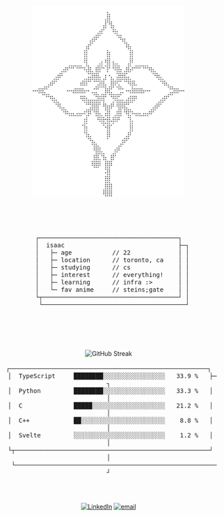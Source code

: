 <div align="center">
  <picture>
    <!-- Dark -->
    <source media="(prefers-color-scheme: dark)"
      srcset="assets/braille-dark.svg">
    <!-- Light -->
    <source media="(prefers-color-scheme: light)"
      srcset="assets/braille-light.svg">
    <img width="350" alt="braille art"
      src="assets/braille-light.svg">
  </picture>
  
<br></br><br></br>
<samp>
┌──────────────────────────────────────┐<br>
&nbsp;&nbsp;│&nbsp;&nbsp;isaac&nbsp;&nbsp;&nbsp;&nbsp;&nbsp;&nbsp;&nbsp;&nbsp;&nbsp;&nbsp;&nbsp;&nbsp;&nbsp;&nbsp;&nbsp;&nbsp;&nbsp;&nbsp;&nbsp;&nbsp;&nbsp;&nbsp;&nbsp;&nbsp;&nbsp;&nbsp;&nbsp;&nbsp;&nbsp;&nbsp;&nbsp;├─┐<br>
&nbsp;&nbsp;│&nbsp;&nbsp;&nbsp;├─&nbsp;age&nbsp;&nbsp;&nbsp;&nbsp;&nbsp;&nbsp;&nbsp;&nbsp;&nbsp;&nbsp;&nbsp;//&nbsp;22&nbsp;&nbsp;&nbsp;&nbsp;&nbsp;&nbsp;&nbsp;&nbsp;&nbsp;&nbsp;&nbsp;&nbsp;&nbsp;│&nbsp;│<br>
&nbsp;&nbsp;│&nbsp;&nbsp;&nbsp;├─&nbsp;location&nbsp;&nbsp;&nbsp;&nbsp;&nbsp;&nbsp;//&nbsp;toronto,&nbsp;ca&nbsp;&nbsp;&nbsp;&nbsp;│&nbsp;│<br>
&nbsp;&nbsp;│&nbsp;&nbsp;&nbsp;├─&nbsp;studying&nbsp;&nbsp;&nbsp;&nbsp;&nbsp;&nbsp;//&nbsp;cs&nbsp;&nbsp;&nbsp;&nbsp;&nbsp;&nbsp;&nbsp;&nbsp;&nbsp;&nbsp;&nbsp;&nbsp;&nbsp;│&nbsp;│<br>
&nbsp;&nbsp;│&nbsp;&nbsp;&nbsp;├─&nbsp;interest&nbsp;&nbsp;&nbsp;&nbsp;&nbsp;&nbsp;//&nbsp;everything!&nbsp;&nbsp;&nbsp;&nbsp;│&nbsp;│<br>
&nbsp;&nbsp;│&nbsp;&nbsp;&nbsp;├─&nbsp;learning&nbsp;&nbsp;&nbsp;&nbsp;&nbsp;&nbsp;//&nbsp;infra&nbsp;:>&nbsp;&nbsp;&nbsp;&nbsp;&nbsp;&nbsp;&nbsp;│&nbsp;│<br>
&nbsp;&nbsp;│&nbsp;&nbsp;&nbsp;└─&nbsp;fav&nbsp;anime&nbsp;&nbsp;&nbsp;&nbsp;&nbsp;//&nbsp;steins;gate&nbsp;&nbsp;&nbsp;&nbsp;│&nbsp;│<br>
&nbsp;&nbsp;└┬─────────────────────────────────────┘&nbsp;│<br>
&nbsp;&nbsp;&nbsp;└───────────────────────────────────────┘
</samp>

<br></br><br></br>

<div align="center">
  <picture>
    <!-- Dark -->
    <source media="(prefers-color-scheme: dark)"
      srcset="https://streak-stats.demolab.com?user=akuwuh&theme=transparent&hide_border=true&date_format=n%2Fj%5B%2FY%5D&currStreakLabel=FFFFFF&currStreakNum=FFFFFF&ring=FFFFFF&fire=FFFFFF&sideNums=FFFFFF&sideLabels=FFFFFF&dates=EBEBEB8F&v=7">
    <!-- Light -->
    <source media="(prefers-color-scheme: light)"
      srcset="https://streak-stats.demolab.com?user=akuwuh&theme=transparent&hide_border=true&date_format=n%2Fj%5B%2FY%5D&currStreakLabel=262A30&currStreakNum=262A30&ring=262A30&fire=262A30&sideNums=262A30&sideLabels=262A30&dates=555555&v=7">
    <img width="55%" alt="GitHub Streak"
      src="https://streak-stats.demolab.com?user=akuwuh&theme=transparent&hide_border=false&date_format=n%2Fj%5B%2FY%5D&v=7">
  </picture>

</div>

<br/>

<!--START_SECTION:languages-->
<div align="center">
<samp>
┌──────────────────────────────────────────────────────┐<br>
&nbsp;&nbsp;│&nbsp;&nbsp;TypeScript&nbsp;&nbsp;&nbsp;&nbsp;&nbsp;████████░░░░░░░░░░░░░░░░░&nbsp;&nbsp;&nbsp;33.9&nbsp;%&nbsp;&nbsp;&nbsp;├─┐<br>
&nbsp;&nbsp;│&nbsp;&nbsp;Python&nbsp;&nbsp;&nbsp;&nbsp;&nbsp;&nbsp;&nbsp;&nbsp;&nbsp;████████░░░░░░░░░░░░░░░░░&nbsp;&nbsp;&nbsp;33.3&nbsp;%&nbsp;&nbsp;&nbsp;│&nbsp;│<br>
&nbsp;&nbsp;│&nbsp;&nbsp;C&nbsp;&nbsp;&nbsp;&nbsp;&nbsp;&nbsp;&nbsp;&nbsp;&nbsp;&nbsp;&nbsp;&nbsp;&nbsp;&nbsp;█████░░░░░░░░░░░░░░░░░░░░&nbsp;&nbsp;&nbsp;21.2&nbsp;%&nbsp;&nbsp;&nbsp;│&nbsp;│<br>
&nbsp;&nbsp;│&nbsp;&nbsp;C++&nbsp;&nbsp;&nbsp;&nbsp;&nbsp;&nbsp;&nbsp;&nbsp;&nbsp;&nbsp;&nbsp;&nbsp;██░░░░░░░░░░░░░░░░░░░░░░░&nbsp;&nbsp;&nbsp;&nbsp;8.8&nbsp;%&nbsp;&nbsp;&nbsp;│&nbsp;│<br>
&nbsp;&nbsp;│&nbsp;&nbsp;Svelte&nbsp;&nbsp;&nbsp;&nbsp;&nbsp;&nbsp;&nbsp;&nbsp;&nbsp;░░░░░░░░░░░░░░░░░░░░░░░░░&nbsp;&nbsp;&nbsp;&nbsp;1.2&nbsp;%&nbsp;&nbsp;&nbsp;│&nbsp;│<br>
&nbsp;&nbsp;└┬─────────────────────────────────────────────────────┘&nbsp;│<br>
&nbsp;&nbsp;&nbsp;└───────────────────────────────────────────────────────┘
</samp>
</div>
<!--END_SECTION:languages-->


<!-- 
<img align="center" width="45%" src="https://streak-stats.demolab.com?user=akuwuh&theme=transparent&hide_border=false&date_format=n%2Fj%5B%2FY%5D&currStreakLabel=FFFFFF&fire=FFFFFF&ring=FFFFFF&currStreakNum=FFFFFF&sideNums=FFFFFF&sideLabels=FFFFFF&dates=EBEBEB8F#gh-dark-mode-only"/>  -->

<!-- <img align="center" width="45%" src="https://streak-stats.demolab.com?user=akuwuh&theme=transparent&hide_border=false&date_format=n%2Fj%5B%2FY%5D&currStreakLabel=262A30&currStreakNum=262A30&ring=262A30&sideNums=262A30&sideLabels=262A30&dates=555555#gh-light-mode-only"/> -->

<br clear="both"><br/>

[![LinkedIn](https://img.shields.io/badge/LinkedIn-%230077B5.svg?logo=linkedin&logoColor=white)](https://linkedin.com/in/isaacnng) 
[![email](https://img.shields.io/badge/Email-D14836?logo=gmail&logoColor=white)](mailto:isaacnguyen0201@gmail.com)
</div>
  



  
<!--
<details>
  <summary>📕 Blog Posts</summary>
  <br />
</details>
</div>
-->





